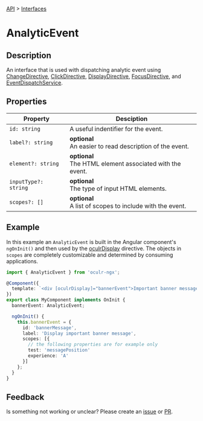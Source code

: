 [API](./README.md) > [Interfaces](./README.md#Interfaces)

# AnalyticEvent

## Description

An interface that is used with dispatching analytic event using [ChangeDirective](./change-directive.md), [ClickDirective](./click-directive.md), [DisplayDirective](./display-directive.md), [FocusDirective](./focus-directive.md), and [EventDispatchService]().

## Properties

| Property             | Desciption                                                     |
| -------------------- | -------------------------------------------------------------- |
| `id: string`         | A useful indentifier for the event.                            |
| `label?: string`     | **optional** </br> An easier to read description of the event. |
| `element?: string`   | **optional** </br> The HTML element associated with the event. |
| `inputType?: string` | **optional** </br> The type of input HTML elements.            |
| `scopes?: []`        | **optional** </br> A list of scopes to include with the event. |

## Example

In this example an `AnalyticEvent` is built in the Angular component's `ngOnInit()` and then used by the [oculrDisplay](display-directive.md) directive. The objects in `scopes` are completely customizable and determined by consuming applications.

```typescript
import { AnalyticEvent } from 'oculr-ngx';

@Component({
  template: `<div [oculrDisplay]="bannerEvent">Important banner message</div>`,
})
export class MyComponent implements OnInit {
  bannerEvent: AnalyticEvent;

  ngOnInit() {
    this.bannerEvent = {
      id: 'bannerMessage',
      label: 'Display important banner message',
      scopes: [{
        // the following properties are for example only
        test: 'messagePosition'
        experience: 'A'
      }]
    };
  }
}
```

## Feedback

Is something not working or unclear? Please create an [issue](https://github.com/Progressive/oculr-ngx/issues/new/choose) or [PR](https://github.com/Progressive/oculr-ngx/blob/main/CONTRIBUTING.md).
